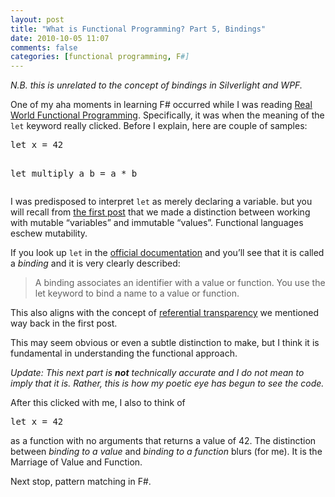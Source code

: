 ```yaml
---
layout: post
title: "What is Functional Programming? Part 5, Bindings"
date: 2010-10-05 11:07
comments: false
categories: [functional programming, F#]
---
```


<p><em>N.B. this is unrelated to the concept of bindings in Silverlight and WPF.</em></p>  <p>One of my aha moments in learning F# occurred while I was reading <a href="http://www.amazon.com/gp/product/1933988924?ie=UTF8&amp;tag=bluspiconinc-20&amp;linkCode=as2&amp;camp=1789&amp;creative=390957&amp;creativeASIN=1933988924" target="_blank">Real World Functional Programming</a>. Specifically, it was when the meaning of the <code>let</code> keyword really clicked. Before I explain, here are couple of samples:</p>  <pre>let x = 42

let multiply a b = a * b</pre>

<p>I was predisposed to interpret <code>let</code> as merely declaring a variable. but you will recall from <a title="it all begins here" href="/blog/2010/09/06/what-is-functional-programming/">the first post</a> that we made a distinction between working with mutable “variables” and immutable “values”. Functional languages <span title="you should also eschew obsfucation">eschew</span> mutability.</p>

<p>If you look up <code>let</code> in the <a title="let Bindings (F#)" href="http://msdn.microsoft.com/en-us/library/dd233238.aspx" target="_blank">official documentation</a> and you’ll see that it is called a <em>binding</em> and it is very clearly described:</p>

<blockquote>
  <p>A binding associates an identifier with a value or function. You use the let keyword to bind a name to a value or function.</p>
</blockquote>

<p>This also aligns with the concept of <a href="http://en.wikipedia.org/wiki/Referential_transparency_(computer_science)" target="_blank">referential transparency</a> we mentioned way back in the first post. </p>

<p>This may seem obvious or even a subtle distinction to make, but I think it is fundamental in understanding the functional approach.</p>

<p><em>Update: This next part is <strong>not</strong> technically accurate and I do not mean to imply that it is. Rather, this is how my poetic eye has begun to see the code.</em></p>

<p>After this clicked with me, I also to think of</p>

<pre>let x = 42</pre>

<p>as a function with no arguments that returns a value of 42. The distinction between <em>binding to a value</em> and <em>binding to a function</em> blurs (for me). It is the <span title="With all due respect to William Blake, even though I reject the core idea of his poem.">Marriage of Value and Function</span>.</p>

<p>Next stop, pattern matching in F#.</p>